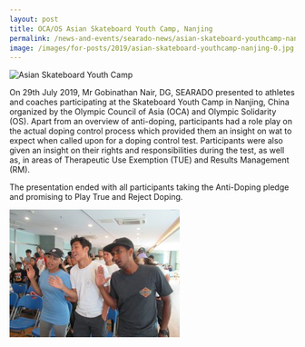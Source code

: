 ```yaml
---
layout: post
title: OCA/OS Asian Skateboard Youth Camp, Nanjing
permalink: /news-and-events/searado-news/asian-skateboard-youthcamp-nanjing
image: /images/for-posts/2019/asian-skateboard-youthcamp-nanjing-0.jpg
---
```

![Asian Skateboard Youth Camp](/images/for-posts/2019/asian-skateboard-youthcamp-nanjing-0.jpg)

On 29th July 2019, Mr Gobinathan Nair, DG, SEARADO presented to athletes and coaches participating at the Skateboard Youth Camp in Nanjing, China organized by the Olympic Council of Asia (OCA) and Olympic Solidarity (OS). Apart from an overview of anti-doping, participants had a role play on the actual doping control process which provided them an insight on wat to expect when called upon for a doping control test. Participants were also given an insight on their rights and responsibilities during the test, as well as, in areas of Therapeutic Use Exemption (TUE) and Results Management (RM).

The presentation ended with all participants taking the Anti-Doping pledge and promising to Play True and Reject Doping.

![Asian Skateboard Youth Camp](/images/for-posts/2019/asian-skateboard-youthcamp-nanjing-1.jpg)
